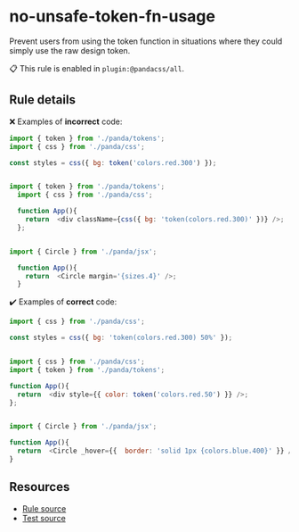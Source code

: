 [//]: # (This file is generated by eslint-docgen. Do not edit it directly.)

# no-unsafe-token-fn-usage

Prevent users from using the token function in situations where they could simply use the raw design token.

📋 This rule is enabled in `plugin:@pandacss/all`.

## Rule details

❌ Examples of **incorrect** code:
```js
import { token } from './panda/tokens';
import { css } from './panda/css';

const styles = css({ bg: token('colors.red.300') });
```
```js

import { token } from './panda/tokens';
  import { css } from './panda/css';

  function App(){
    return  <div className={css({ bg: 'token(colors.red.300)' })} />;
  };
```
```js

import { Circle } from './panda/jsx';

  function App(){
    return  <Circle margin='{sizes.4}' />;
  }
```

✔️ Examples of **correct** code:
```js
import { css } from './panda/css';

const styles = css({ bg: 'token(colors.red.300) 50%' });
```
```js

import { css } from './panda/css';
import { token } from './panda/tokens';

function App(){
  return  <div style={{ color: token('colors.red.50') }} />;
};
```
```js

import { Circle } from './panda/jsx';

function App(){
  return  <Circle _hover={{  border: 'solid 1px {colors.blue.400}' }} />;
}
```

## Resources

* [Rule source](/plugin/src/rules/no-unsafe-token-fn-usage.ts)
* [Test source](/tests/no-unsafe-token-fn-usage.test.ts)
